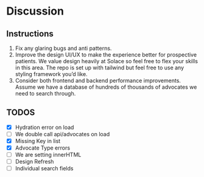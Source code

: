 # Discussion

## Instructions
1. Fix any glaring bugs and anti patterns.
2. Improve the design UI/UX to make the experience better for prospective patients. We value design heavily at Solace so feel free to flex your skills in this area. The repo is set up with tailwind but feel free to use any styling framework you’d like.
3. Consider both frontend and backend performance improvements. Assume we have a database of hundreds of thousands of advocates we need to search through.

## TODOS

- [x] Hydration error on load
- [ ] We double call api/advocates on load
- [x] Missing Key in list
- [x] Advocate Type errors
- [ ] We are setting innerHTML
- [ ] Design Refresh
- [ ] Individual search fields